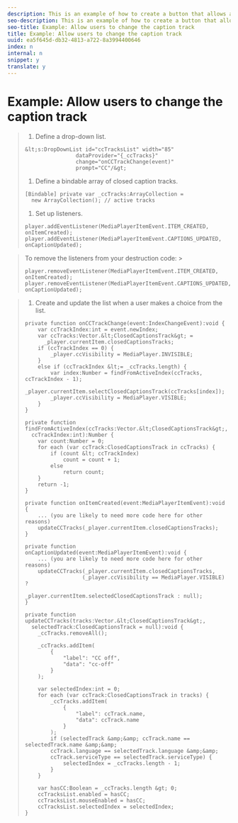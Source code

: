 ```yaml
---
description: This is an example of how to create a button that allows a user to select a closed-caption track.
seo-description: This is an example of how to create a button that allows a user to select a closed-caption track.
seo-title: Example: Allow users to change the caption track
title: Example: Allow users to change the caption track
uuid: ea5f645d-db32-4813-a722-8a3994400646
index: n
internal: n
snippet: y
translate: y
---
```


# Example: Allow users to change the caption track


>1. Define a drop-down list.
>
>   ```
>   &lt;s:DropDownList id="ccTracksList" width="85" 
>                   dataProvider="{_ccTracks}" 
>                   change="onCCTrackChange(event)" 
>                   prompt="CC"/&gt;
>   ```
>
>1. Define a bindable array of closed caption tracks.
>
>   ```
>   [Bindable] private var _ccTracks:ArrayCollection =  
>     new ArrayCollection(); // active tracks 
>   
>   ```
>
>1. Set up listeners.
>
>   ```
>   player.addEventListener(MediaPlayerItemEvent.ITEM_CREATED, onItemCreated); 
>   player.addEventListener(MediaPlayerItemEvent.CAPTIONS_UPDATED, onCaptionUpdated);
>   ```

>   To remove the listeners from your destruction code: >
>   ```
>   player.removeEventListener(MediaPlayerItemEvent.ITEM_CREATED, onItemCreated); 
>   player.removeEventListener(MediaPlayerItemEvent.CAPTIONS_UPDATED, onCaptionUpdated);
>   ```

>
>1. Create and update the list when a user makes a choice from the list.
>
>   ```
>   private function onCCTrackChange(event:IndexChangeEvent):void { 
>       var ccTrackIndex:int = event.newIndex; 
>       var ccTracks:Vector.&lt;ClosedCaptionsTrack&gt; =  
>         _player.currentItem.closedCaptionsTracks; 
>       if (ccTrackIndex == 0) { 
>           _player.ccVisibility = MediaPlayer.INVISIBLE; 
>       } 
>       else if (ccTrackIndex &lt;= _ccTracks.length) { 
>           var index:Number = findFromActiveIndex(ccTracks, ccTrackIndex - 1); 
>           _player.currentItem.selectClosedCaptionsTrack(ccTracks[index]); 
>           _player.ccVisibility = MediaPlayer.VISIBLE; 
>       } 
>   } 
>    
>   private function findFromActiveIndex(ccTracks:Vector.&lt;ClosedCaptionsTrack&gt;,  
>     ccTrackIndex:int):Number { 
>       var count:Number = 0; 
>       for each (var ccTrack:ClosedCaptionsTrack in ccTracks) { 
>           if (count &lt; ccTrackIndex) 
>               count = count + 1; 
>           else 
>               return count; 
>       } 
>       return -1; 
>   } 
>    
>   private function onItemCreated(event:MediaPlayerItemEvent):void { 
>       ... (you are likely to need more code here for other reasons) 
>       updateCCTracks(_player.currentItem.closedCaptionsTracks); 
>   } 
>    
>   private function onCaptionUpdated(event:MediaPlayerItemEvent):void { 
>       ... (you are likely to need more code here for other reasons) 
>       updateCCTracks(_player.currentItem.closedCaptionsTracks,  
>                     (_player.ccVisibility == MediaPlayer.VISIBLE) ?  
>                      _player.currentItem.selectedClosedCaptionsTrack : null); 
>   } 
>    
>   private function updateCCTracks(tracks:Vector.&lt;ClosedCaptionsTrack&gt;,  
>     selectedTrack:ClosedCaptionsTrack = null):void { 
>       _ccTracks.removeAll(); 
>    
>       _ccTracks.addItem( 
>           { 
>               "label": "CC off", 
>               "data": "cc-off" 
>           } 
>       ); 
>    
>       var selectedIndex:int = 0; 
>       for each (var ccTrack:ClosedCaptionsTrack in tracks) { 
>           _ccTracks.addItem( 
>               { 
>                   "label": ccTrack.name, 
>                   "data": ccTrack.name 
>               } 
>           ); 
>           if (selectedTrack &amp;&amp; ccTrack.name == selectedTrack.name &amp;&amp; 
>           ccTrack.language == selectedTrack.language &amp;&amp; 
>           ccTrack.serviceType == selectedTrack.serviceType) { 
>               selectedIndex = _ccTracks.length - 1; 
>           } 
>       } 
>    
>       var hasCC:Boolean = _ccTracks.length &gt; 0; 
>       ccTracksList.enabled = hasCC; 
>       ccTracksList.mouseEnabled = hasCC; 
>       ccTracksList.selectedIndex = selectedIndex; 
>   } 
>   
>   ```
>

